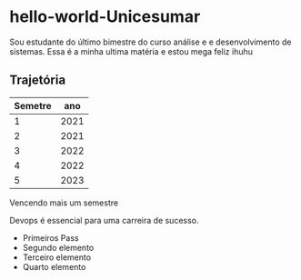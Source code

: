# hello-world-Unicesumar

Sou estudante do último bimestre do curso análise e e desenvolvimento de sistemas. 
Essa é a minha ultima matéria e estou mega feliz ihuhu

## Trajetória

Semetre   | ano
--------- | ------
 1        | 2021
 2        | 2021
 3        | 2022
 4        | 2022
 5        | 2023

 <p>Vencendo mais um semestre</p>

<p>Devops é essencial para uma carreira de sucesso.<p>

<ul>
    <li>Primeiros Pass</li>
    <li>Segundo elemento</li>
    <li>Terceiro elemento</li>
    <li>Quarto elemento</li>
</ul>
